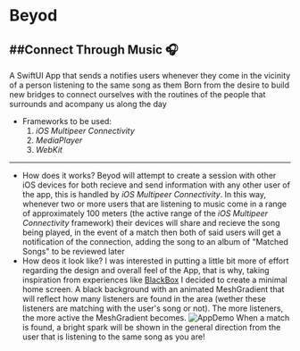 # **Beyod**
##**Connect Through Music 🎧**
---
A SwiftUI App that sends a notifies users whenever they come in the vicinity of a person listening to the same song as them
Born from the desire to build new bridges to connect ourselves with the routines of the people that surrounds and acompany us along the day
- Frameworks to be used:
  1. *iOS Multipeer Connectivity* 
  2. *MediaPlayer*
  3. *WebKit*
---      
- How does it works?
 Beyod will attempt to create a session with other iOS devices for both recieve and send information with any other user of the app, this is handled by *iOS Multipeer Connectivity*.
 In this way, whenever two or more users that are listening to music come in a range of approximately 100 meters (the active range of the *iOS Multipeer Connectivity* framework) their devices will
share and recieve the song being played, in the event of a match then both of said users will get a notification of the connection, adding the song to an album of "Matched Songs" to be reviewed later
- How deos it look like?
  I was interested in putting a little bit more of effort regarding the design and overall feel of the App, that is why, taking inspiration from experiences like [BlackBox](https://www.blackboxpuzzles.com) I
  decided to create a minimal home screen. A black background with an animated MeshGradient that will reflect how many listeners are found in the area (wether these listeners are matching with the user's song or not).
  The more listeners, the more active the MeshGradient becomes.
  ![AppDemo](https://github.com/user-attachments/assets/b3929ca7-6b3e-47ac-bb6e-df3d9ca45652)
  When a match is found, a bright spark will be shown in the general direction from the user that is listening to the same song as you are!
  



